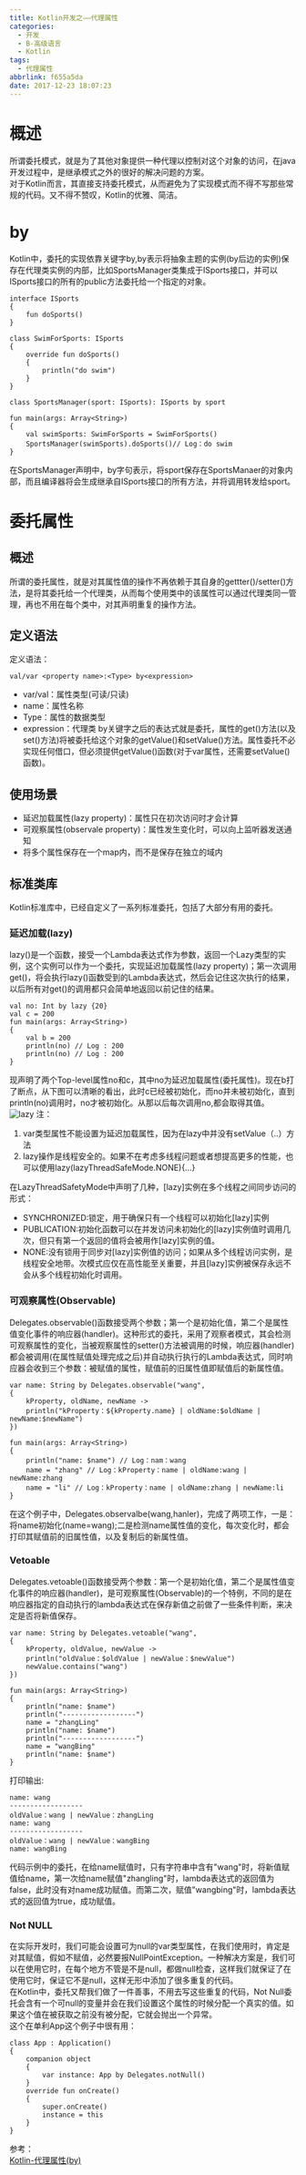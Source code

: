 ```yaml
---
title: Kotlin开发之——代理属性
categories:
  - 开发
  - B-高级语言
  - Kotlin
tags:
  - 代理属性
abbrlink: f655a5da
date: 2017-12-23 18:07:23
---
```

# 概述
所谓委托模式，就是为了其他对象提供一种代理以控制对这个对象的访问，在java开发过程中，是继承模式之外的很好的解决问题的方案。    
对于Kotlin而言，其直接支持委托模式，从而避免为了实现模式而不得不写那些常规的代码。又不得不赞叹，Kotlin的优雅、简洁。  
<!--more-->
# by
Kotlin中，委托的实现依靠关键字by,by表示将抽象主题的实例(by后边的实例)保存在代理类实例的内部，比如SportsManager类集成于ISports接口，并可以ISports接口的所有的public方法委托给一个指定的对象。 

	interface ISports 
	{
    	fun doSports()
	}

	class SwimForSports: ISports
	{
    	override fun doSports() 
		{
        	println("do swim")
    	}
	}

	class SportsManager(sport: ISports): ISports by sport

	fun main(args: Array<String>) 
	{
    	val swimSports: SwimForSports = SwimForSports()
    	SportsManager(swimSports).doSports()// Log：do swim
	}
在SportsManager声明中，by字句表示，将sport保存在SportsManaer的对象内部，而且编译器将会生成继承自ISports接口的所有方法，并将调用转发给sport。

# 委托属性
## 概述
所谓的委托属性，就是对其属性值的操作不再依赖于其自身的gettter()/setter()方法，是将其委托给一个代理类，从而每个使用类中的该属性可以通过代理类同一管理，再也不用在每个类中，对其声明重复的操作方法。  

## 定义语法
定义语法：  

	val/var <property name>:<Type> by<expression>

- var/val：属性类型(可读/只读)
- name：属性名称
- Type：属性的数据类型
- expression：代理类
by关键字之后的表达式就是委托，属性的get()方法(以及set()方法)将被委托给这个对象的getValue()和setValue()方法。属性委托不必实现任何借口，但必须提供getValue()函数(对于var属性，还需要setValue()函数)。  

## 使用场景

- 延迟加载属性(lazy property)：属性只在初次访问时才会计算
- 可观察属性(observale property)：属性发生变化时，可以向上监听器发送通知
- 将多个属性保存在一个map内，而不是保存在独立的域内

## 标准类库
Kotlin标准库中，已经自定义了一系列标准委托，包括了大部分有用的委托。  

### 延迟加载(lazy)
lazy()是一个函数，接受一个Lambda表达式作为参数，返回一个Lazy类型的实例，这个实例可以作为一个委托，实现延迟加载属性(lazy property)；第一次调用get()，将会执行lazy()函数受到的Lambda表达式，然后会记住这次执行的结果，以后所有对get()的调用都只会简单地返回以前记住的结果。  

	val no: Int by lazy {20}
	val c = 200
	fun main(args: Array<String>) 
	{	
    	val b = 200
	    println(no) // Log : 200
	    println(no) // Log : 200
	}
现声明了两个Top-level属性no和c，其中no为延迟加载属性(委托属性)。现在b打了断点，从下图可以清晰的看出，此时c已经被初始化，而no并未被初始化，直到println(no)调用时，no才被初始化。从那以后每次调用no,都会取得其值。   
![lazy][1]
注：   
1. var类型属性不能设置为延迟加载属性，因为在lazy中并没有setValue（..）方法
2. lazy操作是线程安全的。如果不在考虑多线程问题或者想提高更多的性能，也可以使用lazy(lazyThreadSafeMode.NONE){...}

在LazyThreadSafetyMode中声明了几种，[lazy]实例在多个线程之间同步访问的形式：   

- SYNCHRONIZED:锁定，用于确保只有一个线程可以初始化[lazy]实例
- PUBLICATION:初始化函数可以在并发访问未初始化的[lazy]实例值时调用几次，但只有第一个返回的值将会被用作[lazy]实例的值。
- NONE:没有锁用于同步对[lazy]实例值的访问；如果从多个线程访问实例，是线程安全地带。次模式应仅在高性能至关重要，并且[lazy]实例被保存永远不会从多个线程初始化时调用。  

### 可观察属性(Observable)
Delegates.observable()函数接受两个参数；第一个是初始化值，第二个是属性值变化事件的响应器(handler)。这种形式的委托，采用了观察者模式，其会检测可观察属性的变化，当被观察属性的setter()方法被调用的时候，响应器(handler)都会被调用(在属性赋值处理完成之后)并自动执行执行的Lambda表达式，同时响应器会收到三个参数：被赋值的属性，赋值前的旧属性值即赋值后的新属性值。  

	var name: String by Delegates.observable("wang", 
	{
    	kProperty, oldName, newName ->
    	println("kProperty：${kProperty.name} | oldName:$oldName | newName:$newName")
	})

	fun main(args: Array<String>) 
	{
    	println("name: $name") // Log：nam：wang
	    name = "zhang" // Log：kProperty：name | oldName:wang | newName:zhang
	    name = "li" // Log：kProperty：name | oldName:zhang | newName:li
	}

在这个例子中，Delegates.observalbe(wang,hanler)，完成了两项工作，一是：将name初始化(name=wang);二是检测name属性值的变化，每次变化时，都会打印其赋值前的旧属性值，以及复制后的新属性值。   

### Vetoable  
Delegates.vetoable()函数接受两个参数：第一个是初始化值，第二个是属性值变化事件的响应器(handler)，是可观察属性(Observable)的一个特例，不同的是在响应器指定的自动执行的lambda表达式在保存新值之前做了一些条件判断，来决定是否将新值保存。  

	var name: String by Delegates.vetoable("wang", 
	{
    	kProperty, oldValue, newValue ->
    	println("oldValue：$oldValue | newValue：$newValue")
    	newValue.contains("wang")
	})

	fun main(args: Array<String>) 
	{
    	println("name: $name")
    	println("------------------")
    	name = "zhangLing" 
    	println("name: $name") 
    	println("------------------")
    	name = "wangBing" 
    	println("name: $name") 
	}

打印输出:  
 
	name: wang
	------------------
	oldValue：wang | newValue：zhangLing
	name: wang
	------------------
	oldValue：wang | newValue：wangBing
	name: wangBing

代码示例中的委托，在给name赋值时，只有字符串中含有"wang"时，将新值赋值给name，第一次给name赋值"zhangling"时，lambda表达式的返回值为false，此时没有对name成功赋值。而第二次，赋值"wangbing"时，lambda表达式的返回值为true，成功赋值。 

### Not NULL 
在实际开发时，我们可能会设置可为null的var类型属性，在我们使用时，肯定是对其赋值，假如不赋值，必然要报NullPointException。一种解决方案是，我们可以在使用它时，在每个地方不管是不是null，都做null检查，这样我们就保证了在使用它时，保证它不是null，这样无形中添加了很多重复的代码。    
在Kotlin中，委托又帮我们做了一件善事，不用去写这些重复的代码，Not Null委托会含有一个可null的变量并会在我们设置这个属性的时候分配一个真实的值。如果这个值在被获取之前没有被分配，它就会抛出一个异常。  
这个在单利App这个例子中很有用：   

	class App : Application() 
	{
    	companion object 
		{
        	var instance: App by Delegates.notNull()
    	} 
    	override fun onCreate() 
		{
        	super.onCreate()
        	instance = this
    	}
	}

参考：   
[Kotlin-代理属性(by)][2]



[1]: https://cdn.jsdelivr.net/gh/PGzxc/CDN/blog-image/kotlin-lazy.png
[2]: http://blog.csdn.net/IO_Field/article/details/53374809



